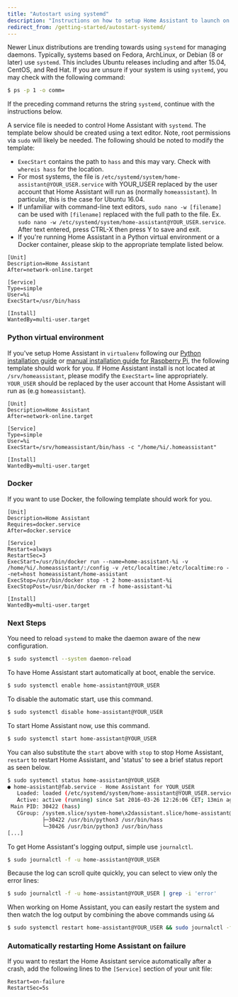 ```yaml
---
title: "Autostart using systemd"
description: "Instructions on how to setup Home Assistant to launch on boot using systemd."
redirect_from: /getting-started/autostart-systemd/
---
```


Newer Linux distributions are trending towards using `systemd` for managing daemons. Typically, systems based on Fedora, ArchLinux, or Debian (8 or later) use `systemd`. This includes Ubuntu releases including and after 15.04, CentOS, and Red Hat. If you are unsure if your system is using `systemd`, you may check with the following command:

```bash
$ ps -p 1 -o comm=
```

If the preceding command returns the string `systemd`, continue with the instructions below.

A service file is needed to control Home Assistant with `systemd`. The template below should be created using a text editor. Note, root permissions via `sudo` will likely be needed. The following should be noted to modify the template:

- `ExecStart` contains the path to `hass` and this may vary. Check with `whereis hass` for the location.
- For most systems, the file is `/etc/systemd/system/home-assistant@YOUR_USER.service` with YOUR_USER replaced by the user account that Home Assistant will run as (normally `homeassistant`).  In particular, this is the case for Ubuntu 16.04.
- If unfamiliar with command-line text editors, `sudo nano -w [filename]` can be used with `[filename]` replaced with the full path to the file.  Ex. `sudo nano -w /etc/systemd/system/home-assistant@YOUR_USER.service`.  After text entered, press CTRL-X then press Y to save and exit.
- If you're running Home Assistant in a Python virtual environment or a Docker container, please skip to the appropriate template listed below.

```
[Unit]
Description=Home Assistant
After=network-online.target

[Service]
Type=simple
User=%i
ExecStart=/usr/bin/hass

[Install]
WantedBy=multi-user.target
```

### Python virtual environment

If you've setup Home Assistant in `virtualenv` following our [Python installation guide](/getting-started/installation-virtualenv/) or [manual installation guide for Raspberry Pi](/getting-started/installation-raspberry-pi/), the following template should work for you. If Home Assistant install is not located at `/srv/homeassistant`, please modify the `ExecStart=` line appropriately. `YOUR_USER` should be replaced by the user account that Home Assistant will run as (e.g `homeassistant`).

```
[Unit]
Description=Home Assistant
After=network-online.target

[Service]
Type=simple
User=%i
ExecStart=/srv/homeassistant/bin/hass -c "/home/%i/.homeassistant"

[Install]
WantedBy=multi-user.target
```

### Docker

If you want to use Docker, the following template should work for you.

```
[Unit]
Description=Home Assistant
Requires=docker.service
After=docker.service

[Service]
Restart=always
RestartSec=3
ExecStart=/usr/bin/docker run --name=home-assistant-%i -v /home/%i/.homeassistant/:/config -v /etc/localtime:/etc/localtime:ro --net=host homeassistant/home-assistant
ExecStop=/usr/bin/docker stop -t 2 home-assistant-%i
ExecStopPost=/usr/bin/docker rm -f home-assistant-%i

[Install]
WantedBy=multi-user.target
```

### Next Steps

You need to reload `systemd` to make the daemon aware of the new configuration.

```bash
$ sudo systemctl --system daemon-reload
```

To have Home Assistant start automatically at boot, enable the service.

```bash
$ sudo systemctl enable home-assistant@YOUR_USER
```

To disable the automatic start, use this command.

```bash
$ sudo systemctl disable home-assistant@YOUR_USER
```

To start Home Assistant now, use this command.
```bash
$ sudo systemctl start home-assistant@YOUR_USER
```

You can also substitute the `start` above with `stop` to stop Home Assistant, `restart` to restart Home Assistant, and 'status' to see a brief status report as seen below.

```bash
$ sudo systemctl status home-assistant@YOUR_USER
● home-assistant@fab.service - Home Assistant for YOUR_USER
   Loaded: loaded (/etc/systemd/system/home-assistant@YOUR_USER.service; enabled; vendor preset: disabled)
   Active: active (running) since Sat 2016-03-26 12:26:06 CET; 13min ago
 Main PID: 30422 (hass)
   CGroup: /system.slice/system-home\x2dassistant.slice/home-assistant@YOUR_USER.service
           ├─30422 /usr/bin/python3 /usr/bin/hass
           └─30426 /usr/bin/python3 /usr/bin/hass
[...]
```

To get Home Assistant's logging output, simple use `journalctl`.

```bash
$ sudo journalctl -f -u home-assistant@YOUR_USER
```

Because the log can scroll quite quickly, you can select to view only the error lines:
```bash
$ sudo journalctl -f -u home-assistant@YOUR_USER | grep -i 'error'
```

When working on Home Assistant, you can easily restart the system and then watch the log output by combining the above commands using `&&`

```bash
$ sudo systemctl restart home-assistant@YOUR_USER && sudo journalctl -f -u home-assistant@YOUR_USER
```

### Automatically restarting Home Assistant on failure

If you want to restart the Home Assistant service automatically after a crash, add the following lines to the `[Service]` section of your unit file:

```
Restart=on-failure
RestartSec=5s
```
